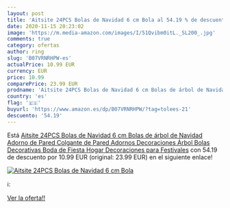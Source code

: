 ```yaml
---
layout: post
title: 'Aitsite 24PCS Bolas de Navidad 6 cm Bola al 54.19 % de descuento'
date: 2020-11-15 20:23:02
image: 'https://m.media-amazon.com/images/I/51Qvibm0itL._SL200_.jpg'
comments: true
category: ofertas
author: ring
slug: 'B07VRNRHPW-es'
actualPrice: 10.99 EUR
currency: EUR
price: 10.99
comparePrice: 23.99 EUR
prodname: 'Aitsite 24PCS Bolas de Navidad 6 cm Bolas de árbol de Navidad Adorno de Pared Colgante de Pared Adornos Decoraciones Árbol Bolas Decorativas Boda de Fiesta Hogar Decoraciones para Festivales'
country: 'es'
flag: '🇪🇸'
buyurl: 'https://www.amazon.es/dp/B07VRNRHPW/?tag=tolees-21'
descuento: '54.19'
---
```


Está [Aitsite 24PCS Bolas de Navidad 6 cm Bolas de árbol de Navidad Adorno de Pared Colgante de Pared Adornos Decoraciones Árbol Bolas Decorativas Boda de Fiesta Hogar Decoraciones para Festivales](https://www.amazon.es/dp/B07VRNRHPW/?tag=tolees-21) con 54.19 de descuento por 10.99 EUR (original: 23.99 EUR) en el siguiente enlace!

[![Aitsite 24PCS Bolas de Navidad 6 cm Bola](https://m.media-amazon.com/images/I/51Qvibm0itL._SL200_.jpg)](https://www.amazon.es/dp/B07VRNRHPW/?tag=tolees-21)

ℹ️:


[Ver la oferta!!](https://www.amazon.es/dp/B07VRNRHPW/?tag=tolees-21)
